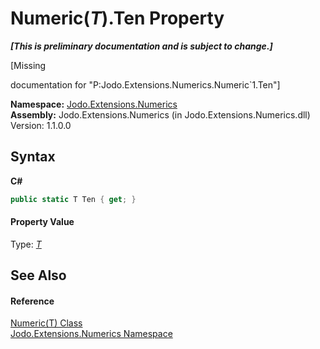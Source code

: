 # Numeric(*T*).Ten Property 
 _**\[This is preliminary documentation and is subject to change.\]**_

\[Missing <summary> documentation for "P:Jodo.Extensions.Numerics.Numeric`1.Ten"\]

**Namespace:**&nbsp;<a href="N_Jodo_Extensions_Numerics">Jodo.Extensions.Numerics</a><br />**Assembly:**&nbsp;Jodo.Extensions.Numerics (in Jodo.Extensions.Numerics.dll) Version: 1.1.0.0

## Syntax

**C#**<br />
``` C#
public static T Ten { get; }
```


#### Property Value
Type: <a href="T_Jodo_Extensions_Numerics_Numeric_1">*T*</a>

## See Also


#### Reference
<a href="T_Jodo_Extensions_Numerics_Numeric_1">Numeric(T) Class</a><br /><a href="N_Jodo_Extensions_Numerics">Jodo.Extensions.Numerics Namespace</a><br />